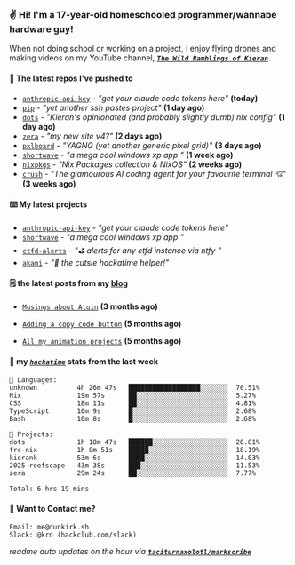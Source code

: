 ### ✌️ Hi! I'm a 17-year-old homeschooled programmer/wannabe hardware guy!

When not doing school or working on a project, I enjoy flying drones and making videos on my YouTube channel, [**_`The Wild Ramblings of Kieran`_**](https://youtube.com/@kieran.rambles).

#### 👷 The latest repos I've pushed to

- [`anthropic-api-key`](https://github.com/taciturnaxolotl/anthropic-api-key) - _"get your claude code tokens here"_ **(today)**
- [`pip`](https://github.com/taciturnaxolotl/pip) - _"yet another ssh pastes project"_ **(1 day ago)**
- [`dots`](https://github.com/taciturnaxolotl/dots) - _"Kieran's opinionated (and probably slightly dumb) nix config"_ **(1 day ago)**
- [`zera`](https://github.com/taciturnaxolotl/zera) - _"my new site v4?"_ **(2 days ago)**
- [`pxlboard`](https://github.com/taciturnaxolotl/pxlboard) - _"YAGNG (yet another generic pixel grid)"_ **(3 days ago)**
- [`shortwave`](https://github.com/taciturnaxolotl/shortwave) - _"a mega cool windows xp app "_ **(1 week ago)**
- [`nixpkgs`](https://github.com/NixOS/nixpkgs) - _"Nix Packages collection & NixOS"_ **(2 weeks ago)**
- [`crush`](https://github.com/charmbracelet/crush) - _"The glamourous AI coding agent for your favourite terminal 💘"_ **(3 weeks ago)**

#### ⌨️ My latest projects

- [`anthropic-api-key`](https://github.com/taciturnaxolotl/anthropic-api-key) - _"get your claude code tokens here"_
- [`shortwave`](https://github.com/taciturnaxolotl/shortwave) - _"a mega cool windows xp app "_
- [`ctfd-alerts`](https://github.com/taciturnaxolotl/ctfd-alerts) - _"⛳ alerts for any ctfd instance via ntfy "_
- [`akami`](https://github.com/taciturnaxolotl/akami) - _"🌷 the cutsie hackatime helper!"_

#### 🗒️ the latest posts from my [blog](https://dunkirk.sh)

- [`Musings about Atuin`](https://dunkirk.sh/blog/atuin/) **(3 months ago)**

- [`Adding a copy code button`](https://dunkirk.sh/blog/adding-a-copy-button/) **(5 months ago)**

- [`All my animation projects`](https://dunkirk.sh/blog/my-animations/) **(5 months ago)**



#### 📡 my [_`hackatime`_](https://waka.hackclub.com) stats from the last week

```text
💾 Languages:
unknown          4h 26m 47s   ██████████████████░░░░░░░  70.51%
Nix              19m 57s      ██░░░░░░░░░░░░░░░░░░░░░░░  5.27%
CSS              18m 11s      ██░░░░░░░░░░░░░░░░░░░░░░░  4.81%
TypeScript       10m 9s       █░░░░░░░░░░░░░░░░░░░░░░░░  2.68%
Bash             10m 8s       █░░░░░░░░░░░░░░░░░░░░░░░░  2.68%

💼 Projects:
dots             1h 18m 47s   ██████░░░░░░░░░░░░░░░░░░░  20.81%
frc-nix          1h 8m 51s    █████░░░░░░░░░░░░░░░░░░░░  18.19%
kierank          53m 6s       ████░░░░░░░░░░░░░░░░░░░░░  14.03%
2025-reefscape   43m 38s      ███░░░░░░░░░░░░░░░░░░░░░░  11.53%
zera             29m 24s      ██░░░░░░░░░░░░░░░░░░░░░░░  7.77%

Total: 6 hrs 19 mins
```

#### 📮 Want to Contact me?

```text
Email: me@dunkirk.sh
Slack: @krn (hackclub.com/slack)
```

_readme auto updates on the hour via [**`taciturnaxolotl/markscribe`**](https://github.com/taciturnaxolotl/markscribe)_
